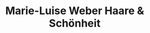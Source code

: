 ---
title: "Marie-Luise Weber Haare & Schönheit"
url: /kuenzell/marie-luise-weber-haare-und-schoenheit/
shop: Friseur
---